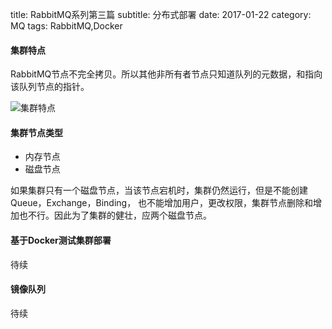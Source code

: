 title: RabbitMQ系列第三篇
subtitle: 分布式部署
date: 2017-01-22
category: MQ
tags: RabbitMQ,Docker

#### 集群特点
RabbitMQ节点不完全拷贝。所以其他非所有者节点只知道队列的元数据，和指向该队列节点的指针。

![集群特点]({static}/images/rabbitmq-cluster-feature.png)

#### 集群节点类型
- 内存节点
- 磁盘节点

如果集群只有一个磁盘节点，当该节点宕机时，集群仍然运行，但是不能创建Queue，Exchange，Binding，
也不能增加用户，更改权限，集群节点删除和增加也不行。因此为了集群的健壮，应两个磁盘节点。

#### 基于Docker测试集群部署
待续

#### 镜像队列
待续
